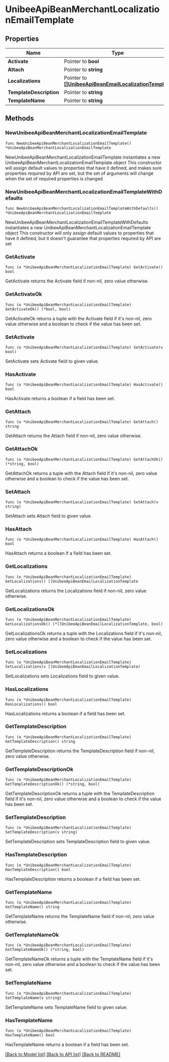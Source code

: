 # UnibeeApiBeanMerchantLocalizationEmailTemplate

## Properties

Name | Type | Description | Notes
------------ | ------------- | ------------- | -------------
**Activate** | Pointer to **bool** |  | [optional] 
**Attach** | Pointer to **string** |  | [optional] 
**Localizations** | Pointer to [**[]UnibeeApiBeanEmailLocalizationTemplate**](UnibeeApiBeanEmailLocalizationTemplate.md) |  | [optional] 
**TemplateDescription** | Pointer to **string** |  | [optional] 
**TemplateName** | Pointer to **string** |  | [optional] 

## Methods

### NewUnibeeApiBeanMerchantLocalizationEmailTemplate

`func NewUnibeeApiBeanMerchantLocalizationEmailTemplate() *UnibeeApiBeanMerchantLocalizationEmailTemplate`

NewUnibeeApiBeanMerchantLocalizationEmailTemplate instantiates a new UnibeeApiBeanMerchantLocalizationEmailTemplate object
This constructor will assign default values to properties that have it defined,
and makes sure properties required by API are set, but the set of arguments
will change when the set of required properties is changed

### NewUnibeeApiBeanMerchantLocalizationEmailTemplateWithDefaults

`func NewUnibeeApiBeanMerchantLocalizationEmailTemplateWithDefaults() *UnibeeApiBeanMerchantLocalizationEmailTemplate`

NewUnibeeApiBeanMerchantLocalizationEmailTemplateWithDefaults instantiates a new UnibeeApiBeanMerchantLocalizationEmailTemplate object
This constructor will only assign default values to properties that have it defined,
but it doesn't guarantee that properties required by API are set

### GetActivate

`func (o *UnibeeApiBeanMerchantLocalizationEmailTemplate) GetActivate() bool`

GetActivate returns the Activate field if non-nil, zero value otherwise.

### GetActivateOk

`func (o *UnibeeApiBeanMerchantLocalizationEmailTemplate) GetActivateOk() (*bool, bool)`

GetActivateOk returns a tuple with the Activate field if it's non-nil, zero value otherwise
and a boolean to check if the value has been set.

### SetActivate

`func (o *UnibeeApiBeanMerchantLocalizationEmailTemplate) SetActivate(v bool)`

SetActivate sets Activate field to given value.

### HasActivate

`func (o *UnibeeApiBeanMerchantLocalizationEmailTemplate) HasActivate() bool`

HasActivate returns a boolean if a field has been set.

### GetAttach

`func (o *UnibeeApiBeanMerchantLocalizationEmailTemplate) GetAttach() string`

GetAttach returns the Attach field if non-nil, zero value otherwise.

### GetAttachOk

`func (o *UnibeeApiBeanMerchantLocalizationEmailTemplate) GetAttachOk() (*string, bool)`

GetAttachOk returns a tuple with the Attach field if it's non-nil, zero value otherwise
and a boolean to check if the value has been set.

### SetAttach

`func (o *UnibeeApiBeanMerchantLocalizationEmailTemplate) SetAttach(v string)`

SetAttach sets Attach field to given value.

### HasAttach

`func (o *UnibeeApiBeanMerchantLocalizationEmailTemplate) HasAttach() bool`

HasAttach returns a boolean if a field has been set.

### GetLocalizations

`func (o *UnibeeApiBeanMerchantLocalizationEmailTemplate) GetLocalizations() []UnibeeApiBeanEmailLocalizationTemplate`

GetLocalizations returns the Localizations field if non-nil, zero value otherwise.

### GetLocalizationsOk

`func (o *UnibeeApiBeanMerchantLocalizationEmailTemplate) GetLocalizationsOk() (*[]UnibeeApiBeanEmailLocalizationTemplate, bool)`

GetLocalizationsOk returns a tuple with the Localizations field if it's non-nil, zero value otherwise
and a boolean to check if the value has been set.

### SetLocalizations

`func (o *UnibeeApiBeanMerchantLocalizationEmailTemplate) SetLocalizations(v []UnibeeApiBeanEmailLocalizationTemplate)`

SetLocalizations sets Localizations field to given value.

### HasLocalizations

`func (o *UnibeeApiBeanMerchantLocalizationEmailTemplate) HasLocalizations() bool`

HasLocalizations returns a boolean if a field has been set.

### GetTemplateDescription

`func (o *UnibeeApiBeanMerchantLocalizationEmailTemplate) GetTemplateDescription() string`

GetTemplateDescription returns the TemplateDescription field if non-nil, zero value otherwise.

### GetTemplateDescriptionOk

`func (o *UnibeeApiBeanMerchantLocalizationEmailTemplate) GetTemplateDescriptionOk() (*string, bool)`

GetTemplateDescriptionOk returns a tuple with the TemplateDescription field if it's non-nil, zero value otherwise
and a boolean to check if the value has been set.

### SetTemplateDescription

`func (o *UnibeeApiBeanMerchantLocalizationEmailTemplate) SetTemplateDescription(v string)`

SetTemplateDescription sets TemplateDescription field to given value.

### HasTemplateDescription

`func (o *UnibeeApiBeanMerchantLocalizationEmailTemplate) HasTemplateDescription() bool`

HasTemplateDescription returns a boolean if a field has been set.

### GetTemplateName

`func (o *UnibeeApiBeanMerchantLocalizationEmailTemplate) GetTemplateName() string`

GetTemplateName returns the TemplateName field if non-nil, zero value otherwise.

### GetTemplateNameOk

`func (o *UnibeeApiBeanMerchantLocalizationEmailTemplate) GetTemplateNameOk() (*string, bool)`

GetTemplateNameOk returns a tuple with the TemplateName field if it's non-nil, zero value otherwise
and a boolean to check if the value has been set.

### SetTemplateName

`func (o *UnibeeApiBeanMerchantLocalizationEmailTemplate) SetTemplateName(v string)`

SetTemplateName sets TemplateName field to given value.

### HasTemplateName

`func (o *UnibeeApiBeanMerchantLocalizationEmailTemplate) HasTemplateName() bool`

HasTemplateName returns a boolean if a field has been set.


[[Back to Model list]](../README.md#documentation-for-models) [[Back to API list]](../README.md#documentation-for-api-endpoints) [[Back to README]](../README.md)



